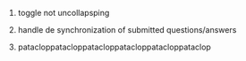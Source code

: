 1. toggle not uncollapsping

90. handle de synchronization of submitted questions/answers

2. patacloppatacloppatacloppatacloppatacloppataclop
